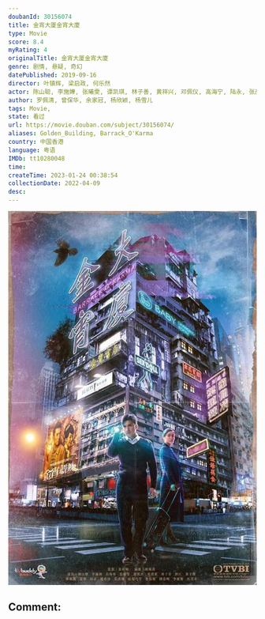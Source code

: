 ```yaml
---
doubanId: 30156074
title: 金宵大厦金宵大廈
type: Movie
score: 8.4
myRating: 4
originalTitle: 金宵大厦金宵大廈
genre: 剧情, 悬疑, 奇幻
datePublished: 2019-09-16
director: 叶镇辉, 梁启政, 何乐然
actor: 陈山聪, 李施嬅, 张曦雯, 谭凯琪, 林子善, 黄祥兴, 邓佩仪, 高海宁, 陆永, 张彦博, 马贯东, 郑耀轩, 黄子雄, 赵希洛, 欧阳巧莹, 卫志豪, 阮儿, 陈嘉辉, 尹诗沛, 鲁振顺, 李丽丽, 叶凯茵, 方绍聪, 李家声, 陈振华, 何启南, 黄雪儿, 梁茵, 黄文意, 罗泳娴, 吴嘉仪, 范文雅, 萧丽芠, 杨家宝, 林夏薇, 梁雯蔚, 刘嘉琪, 靓宝, 康华, 陈嘉慧, 张诗欣, 杨证桦, 邓英敏, 陈狄克, 汤俊明, 赵乐贤, 曾慧云, 蔡康年, 袁镇业, 林秀怡, 黄颖君, 叶蒨文, 温裕红, 许家杰, 徐玟晴, 邵卓尧, 胡美贻, 朱斐斐, 梁珈咏, 邓伊婷, 邓永健, 魏惠文, 杨瑞麟, 钟志光, 游莨维, 莫家淦, 林浩文, 罗兰, 姚宏远, 刘江, 邵展鹏, 苏逴殷, 江𤒹生
author: 罗佩清, 曾保华, 余家冠, 杨欣颖, 杨雪儿
tags: Movie, 
state: 看过
url: https://movie.douban.com/subject/30156074/
aliases: Golden_Building, Barrack_O'Karma
country: 中国香港
language: 粤语
IMDb: tt10280048
time: 
createTime: 2023-01-24 00:38:54
collectionDate: 2022-04-09
desc: 
---
```


![image](assets/p2569014827.jpg)

Comment: 
---

